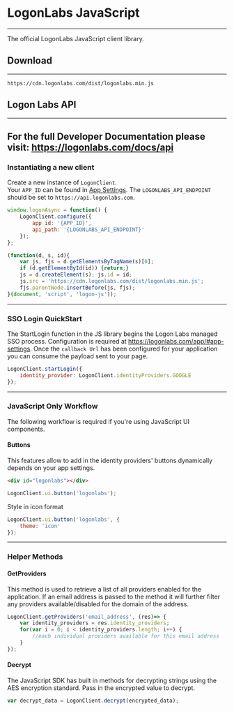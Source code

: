 # LogonLabs JavaScript
---
The official LogonLabs JavaScript client library.
## Download
---
    https://cdn.logonlabs.com/dist/logonlabs.min.js
## Logon Labs API
---
For the full Developer Documentation please visit: https://logonlabs.com/docs/api
---
### Instantiating a new client
Create a new instance of `LogonClient`.  
Your `APP_ID` can be found in [App Settings](https://logonlabs.com/app/#/app-settings).
The `LOGONLABS_API_ENDPOINT` should be set to `https://api.logonlabs.com`.
```javascript
window.logonAsync = function() {
    LogonClient.configure({
        app_id: '{APP_ID}',
        api_path: '{LOGONLABS_API_ENDPOINT}'
    });
};

(function(d, s, id){
    var js, fjs = d.getElementsByTagName(s)[0];
    if (d.getElementById(id)) {return;}
    js = d.createElement(s); js.id = id;
    js.src = 'https://cdn.logonlabs.com/dist/logonlabs.min.js';
    fjs.parentNode.insertBefore(js, fjs);
}(document, 'script', 'logon-js'));
```
---
### SSO Login QuickStart
The StartLogin function in the JS library begins the Logon Labs managed SSO process.  Configuration is required at https://logonlabs.com/app/#app-settings.  Once the `callback Url` has been configured for your application you can consume the payload sent to your page.
```javascript
LogonClient.startLogin({
    identity_provider: LogonClient.identityProviders.GOOGLE
});
```
---
### JavaScript Only Workflow
The following workflow is required if you're using JavaScript UI components.
#### Buttons
This features allow to add in the identity providers' buttons dynamically depends on your app settings.
```html
<div id="logonlabs"></div>
```
```javascript
LogonClient.ui.button('logonlabs');
```
Style in icon format
```javascript
LogonClient.ui.button('logonlabs', {
    theme: 'icon'
});
```
---
### Helper Methods
#### GetProviders
This method is used to retrieve a list of all providers enabled for the application.
If an email address is passed to the method it will further filter any providers available/disabled for the domain of the address.
```javascript
LogonClient.getProviders('email_address', (res)=> {
    var identity_providers = res.identity_providers;
    for(var i = 0; i < identity_providers.length; i++) {
        //each individual providers available for this email address
    }
});
```
#### Decrypt
The JavaScript SDK has built in methods for decrypting strings using the AES encryption standard.  Pass in the encrypted value to decrypt. 
```javascript
var decrypt_data = LogonClient.decrypt(encrypted_data);
```